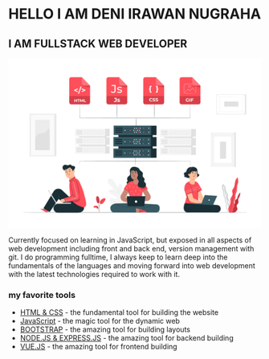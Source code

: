 # HELLO I AM DENI IRAWAN NUGRAHA
## I AM FULLSTACK WEB DEVELOPER

![Image Banner](3156669.jpg)

Currently focused on learning in JavaScript, but exposed in all aspects of web development including front and back end, version management with git. I do programming fulltime, I always keep to learn deep into the fundamentals of the languages and moving forward into web development with the latest technologies required to work with it.

### my favorite tools

* [HTML & CSS](https://html.com/) - the fundamental tool for building the website
* [JavaScript](https://www.javascript.com/) - the magic tool for the dynamic web
* [BOOTSTRAP](https://getbootstrap.com/) - the amazing tool for building layouts
* [NODE.JS & EXPRESS.JS](https://nodejs.org/en/) - the amazing tool for backend building
* [VUE.JS](https://vuejs.org/) - the amazing tool for frontend building